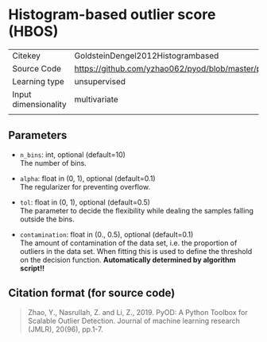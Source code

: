 # Histogram-based outlier score (HBOS)

|||
| :--- | :--- |
| Citekey | GoldsteinDengel2012Histogrambased |
| Source Code | https://github.com/yzhao062/pyod/blob/master/pyod/models/hbos.py |
| Learning type | unsupervised |
| Input dimensionality | multivariate |
|||

## Parameters

- `n_bins`: int, optional (default=10)  
  The number of bins.

- `alpha`: float in (0, 1), optional (default=0.1)  
  The regularizer for preventing overflow.

- `tol`: float in (0, 1), optional (default=0.5)  
  The parameter to decide the flexibility while dealing the samples falling outside the bins.

- `contamination`: float in (0., 0.5), optional (default=0.1)  
  The amount of contamination of the data set, i.e. the proportion of outliers in the data set.
  When fitting this is used to define the threshold on the decision function.
  **Automatically determined by algorithm script!!**

## Citation format (for source code)

> Zhao, Y., Nasrullah, Z. and Li, Z., 2019. PyOD: A Python Toolbox for Scalable Outlier Detection. Journal of machine learning research (JMLR), 20(96), pp.1-7.
